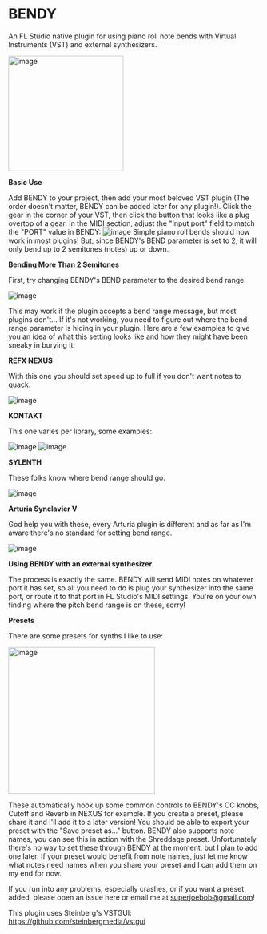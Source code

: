 # BENDY
An FL Studio native plugin for using piano roll note bends with Virtual Instruments (VST) and external synthesizers.

<img width="230" alt="image" src="https://github.com/user-attachments/assets/827120d6-6eb5-48ca-8386-c7082dfd632d" />



**Basic Use**

Add BENDY to your project, then add your most beloved VST plugin (The order doesn't matter, BENDY can be added later for any plugin!). Click the gear in the corner of your VST, then click the button that looks like a plug overtop of a gear. In the MIDI section, adjust the "Input port" field to match the "PORT" value in BENDY:
![image](https://github.com/user-attachments/assets/82d922d3-d459-4b6c-971a-20459e81f881)
Simple piano roll bends should now work in most plugins! But, since BENDY's BEND parameter is set to 2, it will only bend up to 2 semitones (notes) up or down. 

**Bending More Than 2 Semitones**

First, try changing BENDY's BEND parameter to the desired bend range:

![image](https://github.com/user-attachments/assets/fee24f80-7d72-4862-8612-755d290169d1)

This may work if the plugin accepts a bend range message, but most plugins don't... If it's not working, you need to figure out where the bend range parameter is hiding in your plugin. Here are a few examples to give you an idea of what this setting looks like and how they might have been sneaky in burying it:

**REFX NEXUS**

With this one you should set speed up to full if you don't want notes to quack.

![image](https://github.com/user-attachments/assets/e993c193-b582-4dfb-a252-0aff7a06967c)


**KONTAKT**

This one varies per library, some examples:

![image](https://github.com/user-attachments/assets/5fbf9a31-b4d4-4a1b-9fba-f316105143ca)
![image](https://github.com/user-attachments/assets/641c622b-46e5-48ed-9ba5-40fc9f1fa366)


**SYLENTH**

These folks know where bend range should go.

![image](https://github.com/user-attachments/assets/694bb314-7f87-4342-9c8f-484f4ad54ac3)


**Arturia Synclavier V**

God help you with these, every Arturia plugin is different and as far as I'm aware there's no standard for setting bend range.

![image](https://github.com/user-attachments/assets/541e79a3-e82a-4596-8831-438521f95208)



**Using BENDY with an external synthesizer**

The process is exactly the same. BENDY will send MIDI notes on whatever port it has set, so all you need to do is plug your synthesizer into the same port, or route it to that port in FL Studio's MIDI settings. You're on your own finding where the pitch bend range is on these, sorry!


**Presets**

There are some presets for synths I like to use: 

<img width="293" alt="image" src="https://github.com/user-attachments/assets/6f9d94e4-15ff-4d8a-be50-a40dae7a0530" />

These automatically hook up some common controls to BENDY's CC knobs, Cutoff and Reverb in NEXUS for example. If you create a preset, please share it and I'll add it to a later version! You should be able to export your preset with the "Save preset as..." button. BENDY also supports note names, you can see this in action with the Shreddage preset. Unfortunately there's no way to set these through BENDY at the moment, but I plan to add one later. If your preset would benefit from note names, just let me know what notes need names when you share your preset and I can add them on my end for now.

If you run into any problems, especially crashes, or if you want a preset added, please open an issue here or email me at superjoebob@gmail.com!

This plugin uses Steinberg's VSTGUI: https://github.com/steinbergmedia/vstgui
